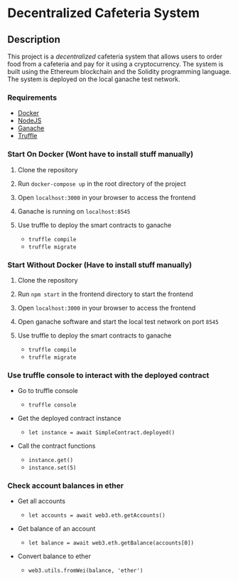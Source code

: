 # Decentralized Cafeteria System

## Description
This project is a _*decentralized*_ cafeteria system that allows users to order food from a cafeteria and pay for it using a cryptocurrency. The system is built using the Ethereum blockchain and the Solidity programming language. The system is deployed on the local ganache test network.

### Requirements
- [Docker](https://docs.docker.com/get-docker/)
- [NodeJS](https://nodejs.org/en/download/)
- [Ganache](https://www.trufflesuite.com/ganache)
- [Truffle](https://www.trufflesuite.com/truffle)

### Start On Docker (Wont have to install stuff manually)
1. Clone the repository

2. Run `docker-compose up` in the root directory of the project
3. Open `localhost:3000` in your browser to access the frontend
4. Ganache is running on `localhost:8545`
5. Use truffle to deploy the smart contracts to ganache
    - `truffle compile`
    - `truffle migrate`

### Start Without Docker (Have to install stuff manually)
1. Clone the repository

2. Run `npm start` in the frontend directory to start the frontend
3. Open `localhost:3000` in your browser to access the frontend
4. Open ganache software and start the local test network on port `8545`
5. Use truffle to deploy the smart contracts to ganache
    - `truffle compile`
    - `truffle migrate`

### Use truffle console to interact with the deployed contract
- Go to truffle console

    - `truffle console`
- Get the deployed contract instance
    - `let instance = await SimpleContract.deployed()`
- Call the contract functions
    - `instance.get()`
    - `instance.set(5)`
### Check account balances in ether
- Get all accounts

    - `let accounts = await web3.eth.getAccounts()`
- Get balance of an account
    - `let balance = await web3.eth.getBalance(accounts[0])`
- Convert balance to ether
    - `web3.utils.fromWei(balance, 'ether')`

